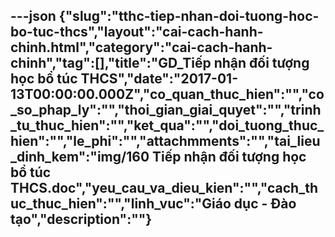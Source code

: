 ---json
{"slug":"tthc-tiep-nhan-doi-tuong-hoc-bo-tuc-thcs","layout":"cai-cach-hanh-chinh.html","category":"cai-cach-hanh-chinh","tag":[],"title":"GD_Tiếp nhận đối tượng học bổ túc THCS","date":"2017-01-13T00:00:00.000Z","co_quan_thuc_hien":"","co_so_phap_ly":"","thoi_gian_giai_quyet":"","trinh_tu_thuc_hien":"","ket_qua":"","doi_tuong_thuc_hien":"","le_phi":"","attachmments":"","tai_lieu_dinh_kem":"img/160 Tiếp nhận đối tượng học bổ túc THCS.doc","yeu_cau_va_dieu_kien":"","cach_thuc_thuc_hien":"","linh_vuc":"Giáo dục - Đào tạo","description":""}
---
